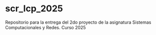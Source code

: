 # scr_lcp_2025
Repositorio para la entrega del 2do proyecto de la asignatura Sistemas Computacionales y Redes. Curso 2025

